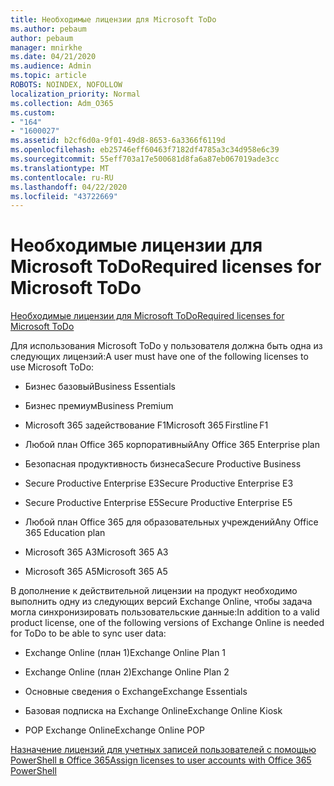 ```yaml
---
title: Необходимые лицензии для Microsoft ToDo
ms.author: pebaum
author: pebaum
manager: mnirkhe
ms.date: 04/21/2020
ms.audience: Admin
ms.topic: article
ROBOTS: NOINDEX, NOFOLLOW
localization_priority: Normal
ms.collection: Adm_O365
ms.custom:
- "164"
- "1600027"
ms.assetid: b2cf6d0a-9f01-49d8-8653-6a3366f6119d
ms.openlocfilehash: eb25746eff60463f7182df4785a3c34d958e6c39
ms.sourcegitcommit: 55eff703a17e500681d8fa6a87eb067019ade3cc
ms.translationtype: MT
ms.contentlocale: ru-RU
ms.lasthandoff: 04/22/2020
ms.locfileid: "43722669"
---
```

# <a name="required-licenses-for-microsoft-todo"></a><span data-ttu-id="e98a4-102">Необходимые лицензии для Microsoft ToDo</span><span class="sxs-lookup"><span data-stu-id="e98a4-102">Required licenses for Microsoft ToDo</span></span>

[<span data-ttu-id="e98a4-103">Необходимые лицензии для Microsoft ToDo</span><span class="sxs-lookup"><span data-stu-id="e98a4-103">Required licenses for Microsoft ToDo</span></span>](https://support.office.com/article/381e9d1b-c500-49b5-973e-890fd86528d7.aspx)
  
<span data-ttu-id="e98a4-104">Для использования Microsoft ToDo у пользователя должна быть одна из следующих лицензий:</span><span class="sxs-lookup"><span data-stu-id="e98a4-104">A user must have one of the following licenses to use Microsoft ToDo:</span></span>
  
- <span data-ttu-id="e98a4-105">Бизнес базовый</span><span class="sxs-lookup"><span data-stu-id="e98a4-105">Business Essentials</span></span>

- <span data-ttu-id="e98a4-106">Бизнес премиум</span><span class="sxs-lookup"><span data-stu-id="e98a4-106">Business Premium</span></span>

- <span data-ttu-id="e98a4-107">Microsoft 365 задействование F1</span><span class="sxs-lookup"><span data-stu-id="e98a4-107">Microsoft 365 Firstline F1</span></span>

- <span data-ttu-id="e98a4-108">Любой план Office 365 корпоративный</span><span class="sxs-lookup"><span data-stu-id="e98a4-108">Any Office 365 Enterprise plan</span></span>

- <span data-ttu-id="e98a4-109">Безопасная продуктивность бизнеса</span><span class="sxs-lookup"><span data-stu-id="e98a4-109">Secure Productive Business</span></span>

- <span data-ttu-id="e98a4-110">Secure Productive Enterprise E3</span><span class="sxs-lookup"><span data-stu-id="e98a4-110">Secure Productive Enterprise E3</span></span>

- <span data-ttu-id="e98a4-111">Secure Productive Enterprise E5</span><span class="sxs-lookup"><span data-stu-id="e98a4-111">Secure Productive Enterprise E5</span></span>

- <span data-ttu-id="e98a4-112">Любой план Office 365 для образовательных учреждений</span><span class="sxs-lookup"><span data-stu-id="e98a4-112">Any Office 365 Education plan</span></span>

- <span data-ttu-id="e98a4-113">Microsoft 365 A3</span><span class="sxs-lookup"><span data-stu-id="e98a4-113">Microsoft 365 A3</span></span>

- <span data-ttu-id="e98a4-114">Microsoft 365 A5</span><span class="sxs-lookup"><span data-stu-id="e98a4-114">Microsoft 365 A5</span></span>

<span data-ttu-id="e98a4-115">В дополнение к действительной лицензии на продукт необходимо выполнить одну из следующих версий Exchange Online, чтобы задача могла синхронизировать пользовательские данные:</span><span class="sxs-lookup"><span data-stu-id="e98a4-115">In addition to a valid product license, one of the following versions of Exchange Online is needed for ToDo to be able to sync user data:</span></span>
  
- <span data-ttu-id="e98a4-116">Exchange Online (план 1)</span><span class="sxs-lookup"><span data-stu-id="e98a4-116">Exchange Online Plan 1</span></span>

- <span data-ttu-id="e98a4-117">Exchange Online (план 2)</span><span class="sxs-lookup"><span data-stu-id="e98a4-117">Exchange Online Plan 2</span></span>

- <span data-ttu-id="e98a4-118">Основные сведения о Exchange</span><span class="sxs-lookup"><span data-stu-id="e98a4-118">Exchange Essentials</span></span>

- <span data-ttu-id="e98a4-119">Базовая подписка на Exchange Online</span><span class="sxs-lookup"><span data-stu-id="e98a4-119">Exchange Online Kiosk</span></span>

- <span data-ttu-id="e98a4-120">POP Exchange Online</span><span class="sxs-lookup"><span data-stu-id="e98a4-120">Exchange Online POP</span></span>

[<span data-ttu-id="e98a4-121">Назначение лицензий для учетных записей пользователей с помощью PowerShell в Office 365</span><span class="sxs-lookup"><span data-stu-id="e98a4-121">Assign licenses to user accounts with Office 365 PowerShell</span></span>](https://docs.microsoft.com/office365/enterprise/powershell/assign-licenses-to-user-accounts-with-office-365-powershell )
  